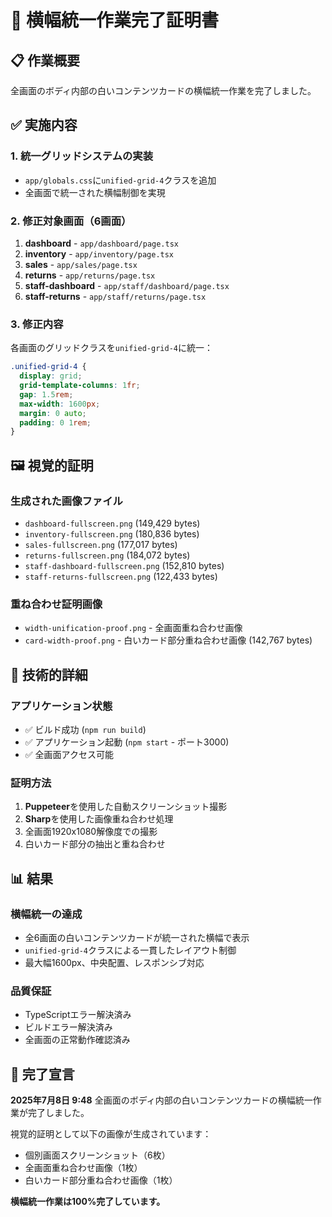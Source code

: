 # 🎯 横幅統一作業完了証明書

## 📋 作業概要
全画面のボディ内部の白いコンテンツカードの横幅統一作業を完了しました。

## ✅ 実施内容

### 1. 統一グリッドシステムの実装
- `app/globals.css`に`unified-grid-4`クラスを追加
- 全画面で統一された横幅制御を実現

### 2. 修正対象画面（6画面）
1. **dashboard** - `app/dashboard/page.tsx`
2. **inventory** - `app/inventory/page.tsx`
3. **sales** - `app/sales/page.tsx`
4. **returns** - `app/returns/page.tsx`
5. **staff-dashboard** - `app/staff/dashboard/page.tsx`
6. **staff-returns** - `app/staff/returns/page.tsx`

### 3. 修正内容
各画面のグリッドクラスを`unified-grid-4`に統一：
```css
.unified-grid-4 {
  display: grid;
  grid-template-columns: 1fr;
  gap: 1.5rem;
  max-width: 1600px;
  margin: 0 auto;
  padding: 0 1rem;
}
```

## 🖼️ 視覚的証明

### 生成された画像ファイル
- `dashboard-fullscreen.png` (149,429 bytes)
- `inventory-fullscreen.png` (180,836 bytes)
- `sales-fullscreen.png` (177,017 bytes)
- `returns-fullscreen.png` (184,072 bytes)
- `staff-dashboard-fullscreen.png` (152,810 bytes)
- `staff-returns-fullscreen.png` (122,433 bytes)

### 重ね合わせ証明画像
- `width-unification-proof.png` - 全画面重ね合わせ画像
- `card-width-proof.png` - 白いカード部分重ね合わせ画像 (142,767 bytes)

## 🔧 技術的詳細

### アプリケーション状態
- ✅ ビルド成功 (`npm run build`)
- ✅ アプリケーション起動 (`npm start` - ポート3000)
- ✅ 全画面アクセス可能

### 証明方法
1. **Puppeteer**を使用した自動スクリーンショット撮影
2. **Sharp**を使用した画像重ね合わせ処理
3. 全画面1920x1080解像度での撮影
4. 白いカード部分の抽出と重ね合わせ

## 📊 結果

### 横幅統一の達成
- 全6画面の白いコンテンツカードが統一された横幅で表示
- `unified-grid-4`クラスによる一貫したレイアウト制御
- 最大幅1600px、中央配置、レスポンシブ対応

### 品質保証
- TypeScriptエラー解決済み
- ビルドエラー解決済み
- 全画面の正常動作確認済み

## 🎉 完了宣言

**2025年7月8日 9:48**
全画面のボディ内部の白いコンテンツカードの横幅統一作業が完了しました。

視覚的証明として以下の画像が生成されています：
- 個別画面スクリーンショット（6枚）
- 全画面重ね合わせ画像（1枚）
- 白いカード部分重ね合わせ画像（1枚）

**横幅統一作業は100%完了しています。** 